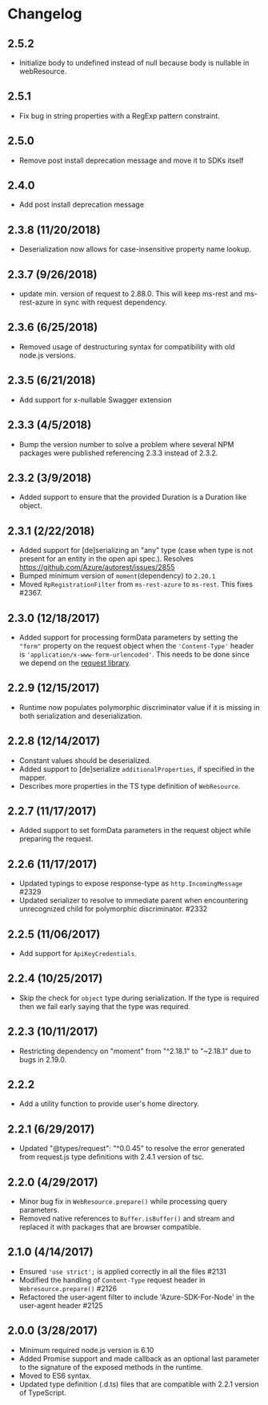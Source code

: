 # Changelog

## 2.5.2

- Initialize body to undefined instead of null because body is nullable in webResource.

## 2.5.1

- Fix bug in string properties with a RegExp pattern constraint.

## 2.5.0

- Remove post install deprecation message and move it to SDKs itself

## 2.4.0

- Add post install deprecation message

## 2.3.8 (11/20/2018)

- Deserialization now allows for case-insensitive property name lookup.

## 2.3.7 (9/26/2018)

- update min. version of request to 2.88.0. This will keep ms-rest and ms-rest-azure in sync with request dependency.

## 2.3.6 (6/25/2018)

- Removed usage of destructuring syntax for compatibility with old node.js versions.

## 2.3.5 (6/21/2018)

- Add support for x-nullable Swagger extension

## 2.3.3 (4/5/2018)

- Bump the version number to solve a problem where several NPM packages were published referencing 2.3.3 instead of 2.3.2.

## 2.3.2 (3/9/2018)

- Added support to ensure that the provided Duration is a Duration like object.

## 2.3.1 (2/22/2018)

- Added support for [de]serializing an "any" type (case when type is not present for an entity in the open api spec.). Resolves https://github.com/Azure/autorest/issues/2855
- Bumped minimum version of `moment`(dependency) to `2.20.1`
- Moved `RpRegistrationFilter` from `ms-rest-azure` to `ms-rest`. This fixes #2367.

## 2.3.0 (12/18/2017)

- Added support for processing formData parameters by setting the `"form"` property on the request object when the `'Content-Type'` header is `'application/x-www-form-urlencoded'`. This needs to be done since we depend on the [request library](https://github.com/request/request#applicationx-www-form-urlencoded-url-encoded-forms).

## 2.2.9 (12/15/2017)

- Runtime now populates polymorphic discriminator value if it is missing in both serialization and deserialization.

## 2.2.8 (12/14/2017)

- Constant values should be deserialized.
- Added support to [de]serialize `additionalProperties`, if specified in the mapper.
- Describes more properties in the TS type definition of `WebResource`.

## 2.2.7 (11/17/2017)

- Added support to set formData parameters in the request object while preparing the request.

## 2.2.6 (11/17/2017)

- Updated typings to expose response-type as `http.IncomingMessage` #2329
- Updated serializer to resolve to immediate parent when encountering unrecognized child for polymorphic discriminator. #2332

## 2.2.5 (11/06/2017)

- Add support for `ApiKeyCredentials`.

## 2.2.4 (10/25/2017)

- Skip the check for `object` type during serialization. If the type is required then we fail early saying that the type was required.

## 2.2.3 (10/11/2017)

- Restricting dependency on "moment" from "^2.18.1" to "~2.18.1" due to bugs in 2.19.0.

## 2.2.2

- Add a utility function to provide user's home directory.

## 2.2.1 (6/29/2017)

- Updated "@types/request": "^0.0.45" to resolve the error generated from request.js type definitions with 2.4.1 version of tsc.

## 2.2.0 (4/29/2017)

- Minor bug fix in `WebResource.prepare()` while processing query parameters.
- Removed native references to `Buffer.isBuffer()` and stream and replaced it with packages that are browser compatible.

## 2.1.0 (4/14/2017)

- Ensured `'use strict';` is applied correctly in all the files #2131
- Modified the handling of `Content-Type` request header in `Webresource.prepare()` #2126
- Refactored the user-agent filter to include 'Azure-SDK-For-Node' in the user-agent header #2125

## 2.0.0 (3/28/2017)

- Minimum required node.js version is 6.10
- Added Promise support and made callback as an optional last parameter to the signature of the exposed methods in the runtime.
- Moved to ES6 syntax.
- Updated type definition (.d.ts) files that are compatible with 2.2.1 version of TypeScript.
